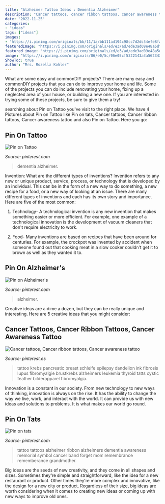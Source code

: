 ```yaml
---
title: "Alzheimer Tattoo Ideas : Dementia Alzheimer"
description: "Cancer tattoos, cancer ribbon tattoos, cancer awareness tattoo"
date: "2022-11-25"
categories:
- "ideas"
tags: ["ideas"]
images:
- "https://i.pinimg.com/originals/bb/11/1a/bb111ad194c98cc7d2dc54efe8fa4fb7.jpg"
featuredImage: "https://i.pinimg.com/originals/ed/e3/ad/ede3ad09e48a5df0043a71102726f02d.jpg"
featured_image: "https://i.pinimg.com/originals/ed/e3/ad/ede3ad09e48a5df0043a71102726f02d.jpg"
image: "https://i.pinimg.com/originals/06/e0/5c/06e05cf5322143a3a5623433ca538634.jpg"
ShowToc: true
author: "Mrs. Rozella Kohler"
---
```



What are some easy and commonDIY projects?
There are many easy and commonDIY projects that you can do to improve your home and life. Some of the projects you can do include renovating your home, fixing up a neglected area of your house, or building a new one. If you are interested in trying some of these projects, be sure to give them a try!

	

		
searching about Pin on Tattoo you've visit to the right place. We have 4 Pictures about Pin on Tattoo like Pin on tats, Cancer tattoos, Cancer ribbon tattoos, Cancer awareness tattoo and also Pin on Tattoo. Here you go:
		
    
## Pin On Tattoo

<img loading=lazy src="https://i.pinimg.com/originals/bb/11/1a/bb111ad194c98cc7d2dc54efe8fa4fb7.jpg" onerror="this.onerror=null;this.src='https://tse2.mm.bing.net/th?id=OIP.HyZhsc8mBXd0KjUrM1PowwHaJ4&amp;pid=15.1';" alt="Pin on Tattoo">

_Source: pinterest.com_

>dementia alzheimer. 

	

Invention: What are the different types of inventions?
Invention refers to any new or unique product, service, process, or technology that is developed by an individual. This can be in the form of a new way to do something, a new recipe for a food, or a new way of looking at an issue. There are many different types of inventions and each has its own story and importance. Here are five of the most common:
1. Technology- A technological invention is any new invention that makes something easier or more efficient. For example, one example of a technological innovation is the development of vacuum cleaners that don't require electricity to work.

2. Food- Many inventions are based on recipes that have been around for centuries. For example, the crockpot was invented by accident when someone found out that cooking meat in a slow cooker couldn't get it to brown as well as they wanted it to.

    
## Pin On Alzheimer&#039;s

<img loading=lazy src="https://i.pinimg.com/originals/ed/e3/ad/ede3ad09e48a5df0043a71102726f02d.jpg" onerror="this.onerror=null;this.src='https://tse3.mm.bing.net/th?id=OIP.ANRzxtFl6l1HW7nc6yv4ZQHaJ4&amp;pid=15.1';" alt="Pin on Alzheimer&#039;s">

_Source: pinterest.com_

>alzheimer. 

	

Creative ideas are a dime a dozen, but they can be really unique and interesting. Here are 5 creative ideas that you might consider: 

    
## Cancer Tattoos, Cancer Ribbon Tattoos, Cancer Awareness Tattoo

<img loading=lazy src="https://i.pinimg.com/originals/11/ee/0c/11ee0ce7a21bcc061fd6faa9a56386e8.jpg" onerror="this.onerror=null;this.src='https://tse1.mm.bing.net/th?id=OIP.LGC1PDnoGD5Ei5LzFsusaQHaJ7&amp;pid=15.1';" alt="Cancer tattoos, Cancer ribbon tattoos, Cancer awareness tattoo">

_Source: pinterest.es_

>tattoo krebs pancreatic breast schleife epilepsy dandelion ink fibrosis lupus fibromyalgie brustkrebs alzheimers leukemia thyroid tatts cystic feather bilderapparel fibromyalgia. 

	

Innovation is a constant in our society. From new technology to new ways of thinking, innovation is always on the rise. It has the ability to change the way we live, work, and interact with the world. It can provide us with new ideas and solutions to problems. It is what makes our world go round.

    
## Pin On Tats

<img loading=lazy src="https://i.pinimg.com/originals/06/e0/5c/06e05cf5322143a3a5623433ca538634.jpg" onerror="this.onerror=null;this.src='https://tse4.mm.bing.net/th?id=OIP.W7VvXZGQdblVhOUIkMjKQwHaPB&amp;pid=15.1';" alt="Pin on tats">

_Source: pinterest.com_

>tattoo tattoos alzheimer ribbon alzheimers dementia awareness memorial symbol cancer band forget mom remembrance rememberance grandmother. 

	

Big ideas are the seeds of new creativity, and they come in all shapes and sizes. Sometimes they're simple and straightforward, like the idea for a new restaurant or product. Other times they're more complex and innovative, like the design for a new city or product. Regardless of their size, big ideas are worth considering when it comes to creating new ideas or coming up with new ways to improve old ones.


